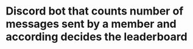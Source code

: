 # Discord bot that counts number of messages sent by a member and according decides the leaderboard
